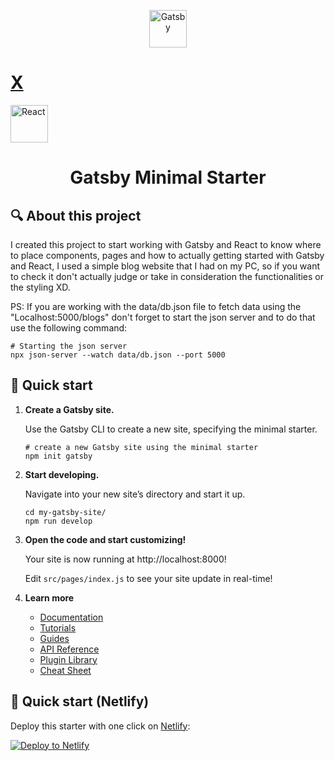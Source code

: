 <p align="center">
  <a href="https://www.gatsbyjs.com/?utm_source=starter&utm_medium=readme&utm_campaign=minimal-starter">
    <img alt="Gatsby" src="https://www.gatsbyjs.com/Gatsby-Monogram.svg" width="60" /><h1 style="display:inline-block width:auto text-decoration:none">X</h1><img alt="React" src="https://upload.wikimedia.org/wikipedia/commons/thumb/a/a7/React-icon.svg/539px-React-icon.svg.png" width="60" />
  </a>
</p>
<h1 align="center">
  Gatsby Minimal Starter
</h1>


## 🔍 About this project 
 
   I created this project to start working with Gatsby and React to know where to place components, pages and how to actually getting started with Gatsby and React, I used a simple blog website that I had on my PC, so if you want to check it don't actually judge or take in consideration the functionalities or the styling XD.

PS: If you are working with the data/db.json file to fetch data using the "Localhost:5000/blogs" don't forget to start the json server and to do that use the following command:

  ```shell
  # Starting the json server
  npx json-server --watch data/db.json --port 5000
  ```

## 🚀 Quick start

1.  **Create a Gatsby site.**

    Use the Gatsby CLI to create a new site, specifying the minimal starter.

    ```shell
    # create a new Gatsby site using the minimal starter
    npm init gatsby
    ```

2.  **Start developing.**

    Navigate into your new site’s directory and start it up.

    ```shell
    cd my-gatsby-site/
    npm run develop
    ```

3.  **Open the code and start customizing!**

    Your site is now running at http://localhost:8000!

    Edit `src/pages/index.js` to see your site update in real-time!

4.  **Learn more**

    - [Documentation](https://www.gatsbyjs.com/docs/?utm_source=starter&utm_medium=readme&utm_campaign=minimal-starter)
    - [Tutorials](https://www.gatsbyjs.com/tutorial/?utm_source=starter&utm_medium=readme&utm_campaign=minimal-starter)
    - [Guides](https://www.gatsbyjs.com/tutorial/?utm_source=starter&utm_medium=readme&utm_campaign=minimal-starter)
    - [API Reference](https://www.gatsbyjs.com/docs/api-reference/?utm_source=starter&utm_medium=readme&utm_campaign=minimal-starter)
    - [Plugin Library](https://www.gatsbyjs.com/plugins?utm_source=starter&utm_medium=readme&utm_campaign=minimal-starter)
    - [Cheat Sheet](https://www.gatsbyjs.com/docs/cheat-sheet/?utm_source=starter&utm_medium=readme&utm_campaign=minimal-starter)

## 🚀 Quick start (Netlify)

Deploy this starter with one click on [Netlify](https://app.netlify.com/signup):

[<img src="https://www.netlify.com/img/deploy/button.svg" alt="Deploy to Netlify" />](https://app.netlify.com/start/deploy?repository=https://github.com/gatsbyjs/gatsby-starter-minimal)
